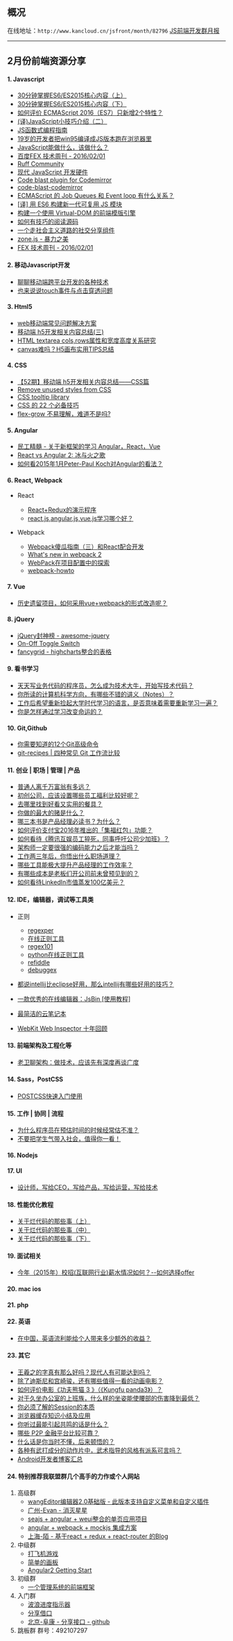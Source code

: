 ## 概况

在线地址：`http://www.kancloud.cn/jsfront/month/82796` [JS前端开发群月报](http://www.kancloud.cn/jsfront/month/82796)

---

## 2月份前端资源分享
#### 1. Javascript
- [30分钟掌握ES6/ES2015核心内容（上）](http://segmentfault.com/a/1190000004365693)
- [30分钟掌握ES6/ES2015核心内容（下）](http://segmentfault.com/a/1190000004368132)
- [如何评价 ECMAScript 2016（ES7）只新增2个特性？](http://www.zhihu.com/question/39993685)
- [(译)JavaScript小技巧介绍（二）](http://mp.weixin.qq.com/s?__biz=MjM5NTM1NDcyOQ==&mid=403696050&idx=1&sn=d10c93a7b5a3abcbbe00970d021c1f3a&scene=0#wechat_redirect)
- [JS函数式编程指南](https://www.gitbook.com/book/llh911001/mostly-adequate-guide-chinese/details)
- [19岁的开发者把win95编译成JS版本跑在浏览器里](https://win95.ajf.me/win95.html)
- [JavaScript能做什么，该做什么？](https://www.zhihu.com/question/20796866)
- [百度FEX 技术周刊 - 2016/02/01](http://fex.baidu.com/blog/2016/02/fex-weekly-01/)
- [Ruff Community](http://community.ruff.io/)
- [现代 JavaScript 开发硬件](https://ruff.io/zh-cn/)
- [Code blast plugin for Codemirror](http://kushagragour.in/code-blast-codemirror/demo/index.html)
- [code-blast-codemirror](https://github.com/chinchang/code-blast-codemirror)
- [ECMAScript 的 Job Queues 和 Event loop 有什么关系？](https://www.zhihu.com/question/40063533)
- [[译] 用 ES6 构建新一代可复用 JS 模块](https://segmentfault.com/a/1190000004419412)
- [构建一个使用 Virtual-DOM 的前端模版引擎](https://segmentfault.com/a/1190000004420078)
- [如何有技巧的阅读源码](https://github.com/freedombird9/how-to-read-source-code/blob/master/how-to-read-code.md)
- [一个走社会主义道路的社交分享组件](https://github.com/calledT/sosh)
- [zone.js - 暴力之美](http://greengerong.com/blog/2016/01/30/zone-dot-js-bao-li-zhi-mei/)
- [FEX 技术周刊 - 2016/02/01](http://fex.baidu.com/blog/2016/02/fex-weekly-01/)

#### 2. 移动Javascript开发
- [聊聊移动端跨平台开发的各种技术](http://blogread.cn/it/article/7510?f=wb)
- [也来说说touch事件与点击穿透问题](https://segmentfault.com/a/1190000003848737)

#### 3. Html5
- [web移动端常见问题解决方案](http://www.html5cn.org/article-9314-1.html)
- [移动端 h5开发相关内容总结(三)](http://div.io/topic/1572)
- [HTML textarea cols,rows属性和宽度高度关系研究](http://www.zhangxinxu.com/wordpress/2016/02/html-textarea-rows-height/)
- [canvas难吗？H5画布实用TIPS总结](http://www.html5cn.org/article-9322-1.html)

#### 4. CSS
- [【52期】移动端 h5开发相关内容总结——CSS篇](https://mp.weixin.qq.com/s?__biz=MzA5Njc3Njk5NA==&mid=402466254&idx=1&sn=66165daf12cdaf0d4fd630c037b25b23&scene=1&srcid=0130hXDYGCEZFxVJcZDtTWMj&pass_ticket=iSQQGw8PL%2BRtVR5F8v1pzPRocpY5arQleHpsxpvCYEBGZ0S8zogqlUXod2%2FSdslu#rd&location=35)
- [Remove unused styles from CSS](https://github.com/giakki/uncss)
- [CSS tooltip library](https://github.com/chinchang/hint.css)
- [CSS 的 22 个必备技巧](http://www.labazhou.net/2016/01/22-essential-css-recipes/)
- [flex-grow 不易理解，难道不是吗?](http://jinlong.github.io/2016/02/04/flex-grow-is-weird/)

#### 5. Angular
- [民工精髓 - 关于新框架的学习 Angular，React，Vue](https://github.com/xufei/blog/issues/33)
- [React vs Angular 2: 冰与火之歌](http://zhuanlan.zhihu.com/FrontendMagazine/20549104)
- [如何看2015年1月Peter-Paul Koch对Angular的看法？](https://www.zhihu.com/question/27601964/answer/37309005)

#### 6. React, Webpack
- React
    - [React+Redux的演示程序](https://github.com/JimLiu/redux-demo)
    - [react.js,angular.js,vue.js学习哪个好？](http://www.zhihu.com/question/39943474)

- Webpack
    - [Webpack傻瓜指南（三）和React配合开发](http://zhuanlan.zhihu.com/FrontendMagazine/20522487)
    - [What's new in webpack 2](https://gist.github.com/sokra/27b24881210b56bbaff7)
    - [WebPack在项目配置中的探索](http://www.meckodo.com/?p=525)
    - [webpack-howto](https://github.com/petehunt/webpack-howto)

#### 7. Vue
- [历史遗留项目，如何采用vue+webpack的形式改造呢？](https://www.zhihu.com/question/40018739)

#### 8. jQuery
- [jQuery封神榜 - awesome-jquery](https://github.com/Iamlars/awesome-jquery/blob/master/README.md)
- [On-Off Toggle Switch](https://github.com/timmywil/jquery.onoff)
- [fancygrid - highcharts整合的表格](http://fancygrid.com/samples/)

#### 9. 看书学习
- [天天写业务代码的程序员，怎么成为技术大牛，开始写技术代码？](https://www.zhihu.com/question/39430220/answer/81648584)
- [你所读的计算机科学方向，有哪些不错的讲义（Notes）？](http://www.zhihu.com/question/38300204)
- [工作后希望重新捡起大学时代学习的语言，是否意味着需要重新学习一遍？](https://www.zhihu.com/question/39628852)
- [你是怎样通过学习改变命运的？](https://www.zhihu.com/question/39319905)

#### 10. Git,Github
- [你需要知道的12个Git高级命令](http://mp.weixin.qq.com/s?__biz=MjM5MDE0Mjc4MA==&mid=402681345&idx=1&sn=1a90b6f65a85d9626f440091912dd847&scene=2&srcid=0204SwKKuq3n9d4NAk4ALhUb&from=timeline&isappinstalled=0#wechat_redirect)
- [git-recipes | 四种常见 Git 工作流比较](https://github.com/geeeeeeeeek/git-recipes/wiki/3.5-%E5%B8%B8%E8%A7%81%E5%B7%A5%E4%BD%9C%E6%B5%81%E6%AF%94%E8%BE%83)

#### 11. 创业 | 职场 | 管理 | 产品
- [普通人离千万富翁有多远？](https://www.zhihu.com/question/24319743/answer/79905003)
- [初创公司，应该设置哪些员工福利比较好呢？](https://www.zhihu.com/question/33713050/answer/57309480)
- [去哪里找到好看又实用的餐具？](https://www.zhihu.com/question/22468846/answer/69062643)
- [你做的最大的赌是什么？](https://www.zhihu.com/question/36861786/answer/80592030)
- [哪三本书是产品经理必读书？为什么？](https://www.zhihu.com/question/20752514)
- [如何评价支付宝2016年推出的「集福红包」功能？](https://www.zhihu.com/question/39919276)
- [如何看待《腾讯互娱员工猝死，同事呼吁公司少加班》？](https://www.zhihu.com/question/38567964/answer/77036084)
- [架构师一定要很强的编码能力之后才能当吗？](https://www.zhihu.com/question/26240302)
- [工作两三年后，你悟出什么职场道理？](https://www.zhihu.com/question/30147821/answer/80268056)
- [哪些工具能极大提升产品经理的工作效率？](https://www.zhihu.com/question/24458648)
- [有哪些成本是老板们开公司前未曾预见到的？](https://www.zhihu.com/question/36380091)
- [如何看待LinkedIn市值蒸发100亿美元？](https://www.zhihu.com/question/40166872)

#### 12. IDE，编辑器，调试等工具类
- 正则

    - [regexper](http://regexper.com/#%5Ba-z%5D*(%5Cd%7B4%7D(%5CD%2B)))
    - [在线正则工具](https://jex.im/regulex/#!embed=false&flags=&re=%5E(a%7Cb)*%3F%24)
    - [regex101](https://regex101.com/)
    - [python在线正则工具](http://www.pyregex.com/)
    - [refiddle](http://refiddle.com/)
    - [debuggex](https://www.debuggex.com/)
    
- [都说intellij比eclipse好用，那么intellij有哪些好用的技巧？](https://www.zhihu.com/question/29076145)
- [一款优秀的在线编辑器：JsBin [使用教程]](http://www.cnblogs.com/rammstein/p/4039690.html)
- [最简洁的云笔记本](http://notepad.live/)
- [WebKit Web Inspector 十年回顾](http://zhuanlan.zhihu.com/FrontendMagazine/20563971)


#### 13. 前端架构及工程化等
- [老卫聊架构：做技术，应该先有深度再谈广度](http://mp.weixin.qq.com/s?__biz=MzA5Nzc4OTA1Mw==&mid=408703236&idx=1&sn=3f78abcca906d5edee06ff85b2d22416&scene=2&srcid=0205RjbpOeqNzy0PeOqQZ4Rc&from=timeline&isappinstalled=0#wechat_redirect&location=35)

#### 14. Sass，PostCSS
- [POSTCSS快速入门使用](http://aotu.io/notes/2015/10/13/start-postcss/)

#### 15. 工作 | 协同 | 流程
- [为什么程序员在预估时间的时候经常估不准？](https://www.zhihu.com/question/27318440)
- [​不要把学生气带入社会，值得你一看！](http://ww2.sinaimg.cn/large/005COuUmgw1f0pvwx10r5j30c81ctwmr.jpg)

#### 16. Nodejs

#### 17. UI
- [设计师，写给CEO，写给产品，写给运营，写给技术](http://weibo.com/p/1001603872489733512125)

#### 18. 性能优化教程
- [关于烂代码的那些事（上）](http://blog.2baxb.me/archives/1343)
- [关于烂代码的那些事（中）](http://blog.2baxb.me/archives/1378)
- [关于烂代码的那些事（下）](http://blog.2baxb.me/archives/1499)


#### 19. 面试相关
- [今年（2015年）校招(互联网行业)薪水情况如何？--如何选择offer](https://www.zhihu.com/question/37114403/answer/76896393)

#### 20. mac ios

#### 21. php

#### 22. 英语
- [在中国，英语流利能给个人带来多少额外的收益？](https://www.zhihu.com/question/37174334/answer/75859209)

#### 23. 其它
- [王羲之的字真有那么好吗？现代人有可能达到吗？](https://www.zhihu.com/question/25432079/answer/81031759)
- [除了迪斯尼和宫崎骏，还有哪些值得一看的动画电影？](https://www.zhihu.com/question/37236484/answer/71085303)
- [如何评价电影《功夫熊猫 3 》（《Kungfu panda3》）？](http://www.zhihu.com/question/39521207)
- [对于久坐办公室的上班族，什么样的坐姿能使腰部的伤害降到最低？](https://www.zhihu.com/question/27241627)
- [你必须了解的Session的本质](http://f2er.info/article/11)
- [浏览器缓存知识小结及应用](http://www.cnblogs.com/lyzg/p/5125934.html)
- [你听过最能引起共鸣的话是什么？](https://www.zhihu.com/question/37496011)
- [哪些 P2P 金融平台比较可靠？](https://www.zhihu.com/question/24454597)
- [什么话是你当时不懂，后来顿悟的？](https://www.zhihu.com/question/30901993/answer/71629637)
- [各种有武打成分的动作片中，武术指导的风格有派系可言吗？](https://www.zhihu.com/question/23456665/answer/48167990)
- [Android开发者博客汇总](https://github.com/CodingFish2015/Android-Developer-Blog-Rss)

#### 24. 特别推荐我联盟群几个高手的力作或个人网站

1. 高级群
    - [wangEditor编辑器2.0基础版 - 此版本支持自定义菜单和自定义插件](http://wangeditor.github.io/)
    - [广州-Evan - 消灭星星](https://evensyndie.github.io/games/popstars/index.html)
    - [seajs + angular + weui整合的单页应用项目](https://git.oschina.net/hlmcdh/weui)
    - [angular + webpack + mockjs 集成方案](https://github.com/zkeyword/ng-demo-webpack)
    - [上海-陌 - 基于react + redux + react-router 的Blog](https://github.com/mhbseal/blog)
2. 中级群
    - [打飞机游戏](http://xxl.moe/ife-1024/task/task2/)
    - [简单的画板](http://drawboard.sinaapp.com/)
    - [Angular2 Getting Start](https://github.com/yuffiy/pandola/blob/master/.idear/angular2.md)
3. 初级群
    - [一个管理系统的前端框架](http://pagurian.com/)
4. 入门群
    - [波浪进度指示器](https://github.com/newraina/waveLoading.js)
    - [分享借口](http://luuman.github.io/Share/Droplet-Viscosity-Sharing/index.html)
    - [北京-阜康 - 分享接口 - github](https://github.com/luuman/Share)
5. 跳板群 群号：492107297
        